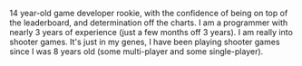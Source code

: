 14 year-old game developer rookie, with the confidence of being on top of the leaderboard, and determination off the charts. I am a programmer with nearly 3 years of experience (just a few months off 3 years).
I am really into shooter games. It's just in my genes, I have been playing shooter games since I was 8 years old (some multi-player and some single-player).
